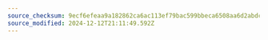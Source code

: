 ```yaml
---
source_checksum: 9ecf6efeaa9a182862ca6ac113ef79bac599bbeca6508aa6d2abdc5bd2cbd123
source_modified: 2024-12-12T21:11:49.592Z
---
```


